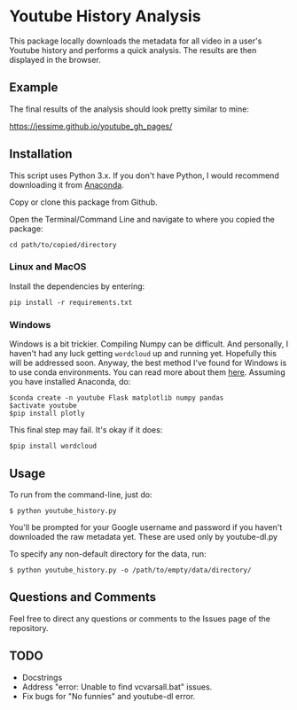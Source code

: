 # Youtube History Analysis

This package locally downloads the metadata for all video in a user's Youtube history and performs a quick analysis. The results are then displayed in the browser.

## Example

The final results of the analysis should look pretty similar to mine:

https://jessime.github.io/youtube_gh_pages/

## Installation 
This script uses Python 3.x. If you don't have Python, I would recommend downloading it from [Anaconda](https://www.continuum.io/downloads).

Copy or clone this package from Github.

Open the Terminal/Command Line and navigate to where you copied the package:

    cd path/to/copied/directory

### Linux and MacOS

Install the dependencies by entering:

    pip install -r requirements.txt

### Windows

Windows is a bit trickier. Compiling Numpy can be difficult. 
And personally, I haven't had any luck getting `wordcloud` up and running yet.
Hopefully this will be addressed soon. 
Anyway, the best method I've found for Windows is to use conda environments.
You can read more about them [here](http://conda.pydata.org/docs/using/envs.html#list-all-environments).
Assuming you have installed Anaconda, do:

    $conda create -n youtube Flask matplotlib numpy pandas
    $activate youtube
    $pip install plotly

This final step may fail. It's okay if it does:

    $pip install wordcloud

## Usage

To run from the command-line, just do:

    $ python youtube_history.py

You'll be prompted for your Google username and password if you haven't downloaded the raw metadata yet. These are used only by youtube-dl.py

To specify any non-default directory for the data, run:

    $ python youtube_history.py -o /path/to/empty/data/directory/

## Questions and Comments

Feel free to direct any questions or comments to the Issues page of the repository. 

## TODO

* Docstrings
* Address "error: Unable to find vcvarsall.bat" issues.
* Fix bugs for "No funnies" and youtube-dl error.
